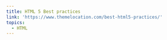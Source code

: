 ```yaml
---
title: HTML 5 Best practices
link: 'https://www.themelocation.com/best-html5-practices/'
topics:
  - HTML
---
```


